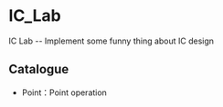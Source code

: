 # IC_Lab
IC Lab -- Implement some funny thing about IC design

## Catalogue

* Point：Point operation
